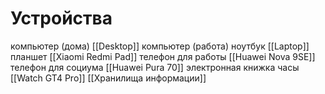 # Устройства
компьютер (дома) [[Desktop]]
компьютер (работа)
ноутбук [[Laptop]]
планшет [[Xiaomi Redmi Pad]]
телефон для работы [[Huawei Nova 9SE]]
телефон для социума [[Huawei Pura 70]]
электронная книжка
часы [[Watch GT4 Pro]]
[[Хранилища информации]]